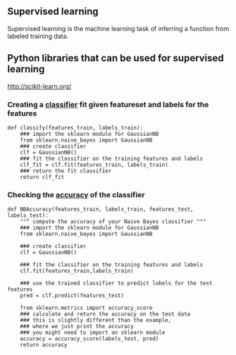 Supervised learning
-------------------
Supervised learning is the machine learning task of inferring a function from labeled training data.

Python libraries that can be used for supervised learning
---------------------------------------------------------
http://scikit-learn.org/


### Creating a [classifier](http://scikit-learn.org/stable/modules/naive_bayes.html) fit given featureset and labels for the features
```
def classify(features_train, labels_train):   
    ### import the sklearn module for GaussianNB
    from sklearn.naive_bayes import GaussianNB
    ### create classifier
    clf = GaussianNB()
    ### fit the classifier on the training features and labels
    clf_fit = clf.fit(features_train, labels_train)
    ### return the fit classifier
    return clf_fit
```

### Checking the [accuracy](http://scikit-learn.org/stable/modules/generated/sklearn.metrics.accuracy_score.html) of the classifier 
```
def NBAccuracy(features_train, labels_train, features_test, labels_test):
    """ compute the accuracy of your Naive Bayes classifier """
    ### import the sklearn module for GaussianNB
    from sklearn.naive_bayes import GaussianNB

    ### create classifier
    clf = GaussianNB()

    ### fit the classifier on the training features and labels
    clf.fit(features_train,labels_train)

    ### use the trained classifier to predict labels for the test features
    pred = clf.predict(features_test)
    
    from sklearn.metrics import accuracy_score
    ### calculate and return the accuracy on the test data
    ### this is slightly different than the example, 
    ### where we just print the accuracy
    ### you might need to import an sklearn module
    accuracy = accuracy_score(labels_test, pred)
    return accuracy
```
